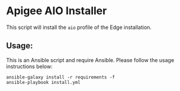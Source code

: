# Apigee AIO Installer
This script will install the `aio` profile of the Edge installation. 

## Usage: 
This is an Ansible script and require Ansible. Please follow the usage instructions below:

    ansible-galaxy install -r requirements -f
    ansible-playbook install.yml 
        